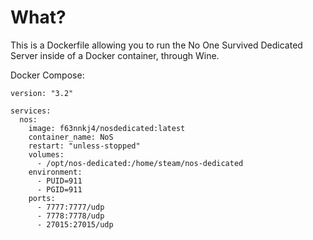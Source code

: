 # What?
This is a Dockerfile allowing you to run the No One Survived Dedicated 
Server inside of a Docker container, through Wine.

Docker Compose:
```
version: "3.2"

services:
  nos:
    image: f63nnkj4/nosdedicated:latest
    container_name: NoS
    restart: "unless-stopped"
    volumes:
      - /opt/nos-dedicated:/home/steam/nos-dedicated
    environment:
      - PUID=911
      - PGID=911
    ports:
      - 7777:7777/udp
      - 7778:7778/udp
      - 27015:27015/udp
```
